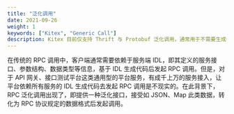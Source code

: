 ```yaml
---
title: "泛化调用"
date: 2021-09-26
weight: 1
keywords: ["Kitex", "Generic Call"]
description: Kitex 目前仅支持 Thrift 与 Protobuf 泛化调用，通常用于不需要生成代码的中台服务。
---
```


在传统的 RPC 调用中，客户端通常需要依赖于服务端 IDL，即其定义的服务接口、参数结构、数据类型等信息，基于 IDL 生成代码后发起 RPC 调用。但是，对于 API 网关、接口测试平台这类通用型的平台服务，有成千上万的服务接入，让平台依赖所有服务的 IDL 生成代码去发起 RPC 调用是不现实的。在此背景下，RPC 泛化调用出现了，即提供一种泛化接口，接受如 JSON、Map 此类数据，转化为 RPC 协议规定的数据格式后发起调用。

